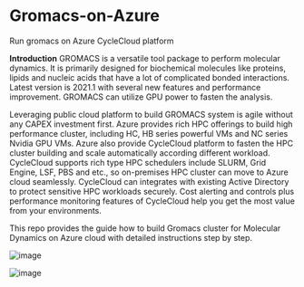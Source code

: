 # Gromacs-on-Azure

Run gromacs on Azure CycleCloud platform

**Introduction**
GROMACS is a versatile tool package to perform molecular dynamics. It is primarily designed for biochemical molecules like proteins, lipids and nucleic acids that have a lot of complicated bonded interactions. Latest version is 2021.1 with several new features and performance improvement. GROMACS can utilize GPU power to fasten the analysis.

Leveraging public cloud platform to build GROMACS system is agile without any CAPEX investment first. Azure provides rich HPC offerings to build high performance cluster, including HC, HB series powerful VMs and NC series Nvidia GPU VMs. Azure also provide CycleCloud platform to fasten the HPC cluster building and scale automatically according different workload. CycleCloud supports rich type HPC schedulers include SLURM, Grid Engine, LSF, PBS and etc., so on-premises HPC cluster can move to Azure cloud seamlessly. CycleCloud can integrates with existing Active Directory to protect sensitive HPC workloads securely. Cost alerting and controls plus performance monitoring features of CycleCloud help you get the most value from your environments.

This repo provides the guide how to build Gromacs cluster for Molecular Dynamics on Azure cloud with detailed instructions step by step.
    
![image](https://user-images.githubusercontent.com/45908192/116180419-773ffc80-a74b-11eb-8ced-82f776285028.png)


![image](https://user-images.githubusercontent.com/45908192/116180315-465fc780-a74b-11eb-9e06-4d147d0384f5.png)
